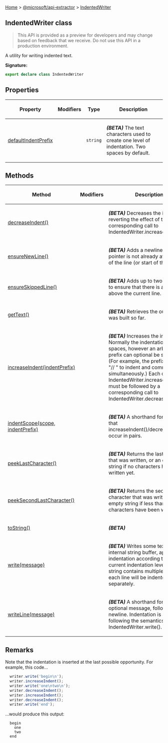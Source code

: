 [Home](./index) &gt; [@microsoft/api-extractor](./api-extractor.md) &gt; [IndentedWriter](./api-extractor.indentedwriter.md)

## IndentedWriter class

> This API is provided as a preview for developers and may change based on feedback that we receive. Do not use this API in a production environment.
> 

A utility for writing indented text.

<b>Signature:</b>

```typescript
export declare class IndentedWriter 
```

## Properties

|  <p>Property</p> | <p>Modifiers</p> | <p>Type</p> | <p>Description</p> |
|  --- | --- | --- | --- |
|  <p>[defaultIndentPrefix](./api-extractor.indentedwriter.defaultindentprefix.md)</p> |  | <p>`string`</p> | <p><b><i>(BETA)</i></b> The text characters used to create one level of indentation. Two spaces by default.</p> |

## Methods

|  <p>Method</p> | <p>Modifiers</p> | <p>Description</p> |
|  --- | --- | --- |
|  <p>[decreaseIndent()](./api-extractor.indentedwriter.decreaseindent.md)</p> |  | <p><b><i>(BETA)</i></b> Decreases the indentation, reverting the effect of the corresponding call to IndentedWriter.increaseIndent().</p> |
|  <p>[ensureNewLine()](./api-extractor.indentedwriter.ensurenewline.md)</p> |  | <p><b><i>(BETA)</i></b> Adds a newline if the file pointer is not already at the start of the line (or start of the stream).</p> |
|  <p>[ensureSkippedLine()](./api-extractor.indentedwriter.ensureskippedline.md)</p> |  | <p><b><i>(BETA)</i></b> Adds up to two newlines to ensure that there is a blank line above the current line.</p> |
|  <p>[getText()](./api-extractor.indentedwriter.gettext.md)</p> |  | <p><b><i>(BETA)</i></b> Retrieves the output that was built so far.</p> |
|  <p>[increaseIndent(indentPrefix)](./api-extractor.indentedwriter.increaseindent.md)</p> |  | <p><b><i>(BETA)</i></b> Increases the indentation. Normally the indentation is two spaces, however an arbitrary prefix can optional be specified. (For example, the prefix could be "// " to indent and comment simultaneously.) Each call to IndentedWriter.increaseIndent() must be followed by a corresponding call to IndentedWriter.decreaseIndent().</p> |
|  <p>[indentScope(scope, indentPrefix)](./api-extractor.indentedwriter.indentscope.md)</p> |  | <p><b><i>(BETA)</i></b> A shorthand for ensuring that increaseIndent()/decreaseIndent() occur in pairs.</p> |
|  <p>[peekLastCharacter()](./api-extractor.indentedwriter.peeklastcharacter.md)</p> |  | <p><b><i>(BETA)</i></b> Returns the last character that was written, or an empty string if no characters have been written yet.</p> |
|  <p>[peekSecondLastCharacter()](./api-extractor.indentedwriter.peeksecondlastcharacter.md)</p> |  | <p><b><i>(BETA)</i></b> Returns the second to last character that was written, or an empty string if less than one characters have been written yet.</p> |
|  <p>[toString()](./api-extractor.indentedwriter.tostring.md)</p> |  | <p><b><i>(BETA)</i></b></p> |
|  <p>[write(message)](./api-extractor.indentedwriter.write.md)</p> |  | <p><b><i>(BETA)</i></b> Writes some text to the internal string buffer, applying indentation according to the current indentation level. If the string contains multiple newlines, each line will be indented separately.</p> |
|  <p>[writeLine(message)](./api-extractor.indentedwriter.writeline.md)</p> |  | <p><b><i>(BETA)</i></b> A shorthand for writing an optional message, followed by a newline. Indentation is applied following the semantics of IndentedWriter.write().</p> |

## Remarks

Note that the indentation is inserted at the last possible opportunity. For example, this code...

```ts
  writer.write('begin\n');
  writer.increaseIndent();
  writer.write('one\ntwo\n');
  writer.decreaseIndent();
  writer.increaseIndent();
  writer.decreaseIndent();
  writer.write('end');

```
...would produce this output:

```
  begin
    one
    two
  end

```

